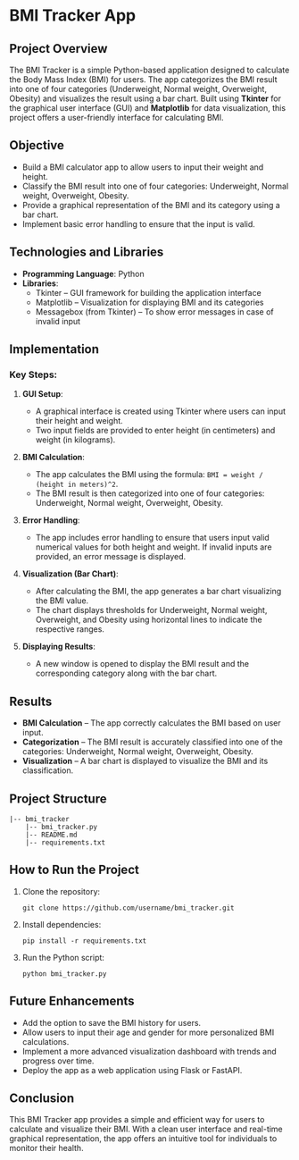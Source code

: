
# BMI Tracker App

## Project Overview
The BMI Tracker is a simple Python-based application designed to calculate the Body Mass Index (BMI) for users. The app categorizes the BMI result into one of four categories (Underweight, Normal weight, Overweight, Obesity) and visualizes the result using a bar chart. Built using **Tkinter** for the graphical user interface (GUI) and **Matplotlib** for data visualization, this project offers a user-friendly interface for calculating BMI.

## Objective
- Build a BMI calculator app to allow users to input their weight and height.
- Classify the BMI result into one of four categories: Underweight, Normal weight, Overweight, Obesity.
- Provide a graphical representation of the BMI and its category using a bar chart.
- Implement basic error handling to ensure that the input is valid.

## Technologies and Libraries
- **Programming Language**: Python
- **Libraries**:
  - Tkinter – GUI framework for building the application interface
  - Matplotlib – Visualization for displaying BMI and its categories
  - Messagebox (from Tkinter) – To show error messages in case of invalid input

## Implementation
### Key Steps:
1. **GUI Setup**:
   - A graphical interface is created using Tkinter where users can input their height and weight.
   - Two input fields are provided to enter height (in centimeters) and weight (in kilograms).

2. **BMI Calculation**:
   - The app calculates the BMI using the formula: `BMI = weight / (height in meters)^2`.
   - The BMI result is then categorized into one of four categories: Underweight, Normal weight, Overweight, Obesity.

3. **Error Handling**:
   - The app includes error handling to ensure that users input valid numerical values for both height and weight. If invalid inputs are provided, an error message is displayed.

4. **Visualization (Bar Chart)**:
   - After calculating the BMI, the app generates a bar chart visualizing the BMI value.
   - The chart displays thresholds for Underweight, Normal weight, Overweight, and Obesity using horizontal lines to indicate the respective ranges.

5. **Displaying Results**:
   - A new window is opened to display the BMI result and the corresponding category along with the bar chart.

## Results
- **BMI Calculation** – The app correctly calculates the BMI based on user input.
- **Categorization** – The BMI result is accurately classified into one of the categories: Underweight, Normal weight, Overweight, Obesity.
- **Visualization** – A bar chart is displayed to visualize the BMI and its classification.

## Project Structure
```
|-- bmi_tracker
    |-- bmi_tracker.py
    |-- README.md
    |-- requirements.txt
```

## How to Run the Project
1. Clone the repository:
   ```
   git clone https://github.com/username/bmi_tracker.git
   ```
2. Install dependencies:
   ```
   pip install -r requirements.txt
   ```
3. Run the Python script:
   ```
   python bmi_tracker.py
   ```

## Future Enhancements
- Add the option to save the BMI history for users.
- Allow users to input their age and gender for more personalized BMI calculations.
- Implement a more advanced visualization dashboard with trends and progress over time.
- Deploy the app as a web application using Flask or FastAPI.

## Conclusion
This BMI Tracker app provides a simple and efficient way for users to calculate and visualize their BMI. With a clean user interface and real-time graphical representation, the app offers an intuitive tool for individuals to monitor their health.
